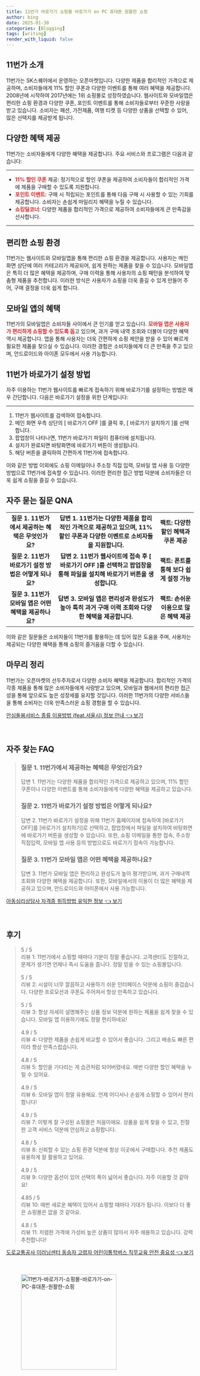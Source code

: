 ```yaml
---
title: 11번가 바로가기 쇼핑몰 바로가기 on PC 휴대폰 원활한 쇼핑
author: bing
date: 2025-01-30
categories: [Blogging]
tags: [writing]
render_with_liquid: false
---
```



<h2 id='11번가_소개'>11번가 소개</h2>

<p>11번가는 SK스퀘어에서 운영하는 오픈마켓입니다. 다양한 제품을 합리적인 가격으로 제공하며, 소비자들에게 11% 할인 쿠폰과 다양한 이벤트를 통해 여러 혜택을 제공합니다. 2008년에 시작하여 2017년에는 1위 쇼핑몰로 성장하였습니다. 웹사이트와 모바일앱은 편리한 쇼핑 환경과 다양한 쿠폰, 포인트 이벤트를 통해 소비자들로부터 꾸준한 사랑을 받고 있습니다. 소비자는 패션, 가전제품, 여행 티켓 등 다양한 상품을 선택할 수 있어, 많은 선택지를 제공받게 됩니다.</p>

<h2 id='다양한_혜택'>다양한 혜택 제공</h2>

<p>11번가는 소비자들에게 다양한 혜택을 제공합니다. 주요 서비스와 프로그램은 다음과 같습니다:</p>

<hr />

<ul>
    <li><b><span style="color: #ee2323;">11% 할인 쿠폰</span></b> 제공: 정기적으로 할인 쿠폰을 제공하여 소비자들이 합리적인 가격에 제품을 구매할 수 있도록 지원합니다.</li>
    <li><b><span style="color: #ee2323;">포인트 이벤트</span></b>: 구매 시 적립되는 포인트를 통해 다음 구매 시 사용할 수 있는 기회를 제공합니다. 소비자는 손쉽게 마일리지 혜택을 누릴 수 있습니다.</li>
    <li><b><span style="color: #ee2323;">쇼킹딜코너</span></b>: 다양한 제품을 합리적인 가격으로 제공하여 소비자들에게 큰 만족감을 선사합니다.</li>
</ul>

<hr />

<h2 id='편리한_쇼핑환경'>편리한 쇼핑 환경</h2>

<p>11번가는 웹사이트와 모바일앱을 통해 편리한 쇼핑 환경을 제공합니다. 사용자는 메인 화면 상단에 여러 카테고리가 제공되어, 쉽게 원하는 제품을 찾을 수 있습니다. 모바일앱은 특히 더 많은 혜택을 제공하며, 구매 이력을 통해 사용자의 쇼핑 패턴을 분석하여 맞춤형 제품을 추천합니다. 이러한 방식은 사용자가 쇼핑을 더욱 즐길 수 있게 만들어 주어, 구매 결정을 더욱 쉽게 합니다.</p>

<h2 id='모바일앱_혜택'>모바일 앱의 혜택</h2>

<p>11번가의 모바일앱은 소비자들 사이에서 큰 인기를 얻고 있습니다. <b><span style="color: #ee2323;">모바일 앱은 사용자가 편리하게 쇼핑할 수 있도록 돕</span></b>고 있으며, 과거 구매 내역 조회와 더불어 다양한 혜택 역시 제공합니다. 앱을 통해 사용자는 더욱 간편하게 쇼핑 제안을 받을 수 있어 빠르게 필요한 제품을 찾으실 수 있습니다. 이러한 경험은 소비자들에게 더 큰 만족을 주고 있으며, 안드로이드와 아이폰 모두에서 사용 가능합니다.</p>

<h2 id='바로가기_설정'>11번가 바로가기 설정 방법</h2>

<p>자주 이용하는 11번가 웹사이트를 빠르게 접속하기 위해 바로가기를 설정하는 방법은 매우 간단합니다. 다음은 바로가기 설정을 위한 단계입니다:</p>

<hr />

<ol>
    <li>11번가 웹사이트를 검색하여 접속합니다.</li>
    <li>메인 화면 우측 상단의 [ 바로가기 OFF ]를 클릭 후, [ 바로가기 설치하기 ]를 선택합니다.</li>
    <li>팝업창이 나타나면, 11번가 바로가기 파일이 컴퓨터에 설치됩니다.</li>
    <li>설치가 완료되면 바탕화면에 바로가기 버튼이 생성됩니다.</li>
    <li>해당 버튼을 클릭하여 간편하게 11번가에 접속합니다.</li>
</ol>

<p>이와 같은 방법 이외에도 쇼핑 이메일이나 주소창 직접 입력, 모바일 앱 사용 등 다양한 방법으로 11번가에 접속할 수 있습니다. 이러한 편리한 접근 방법 덕분에 소비자들은 더욱 쉽게 쇼핑을 즐길 수 있습니다.</p>

<h2 id='자주묻는_질문_QNA'>자주 묻는 질문 QNA</h2>

<table>
    <tr>
        <td style="text-align: center; height: 17px;"><b>질문 1. 11번가에서 제공하는 혜택은 무엇인가요?</b></td>
        <td style="text-align: center; height: 17px;"><b>답변 1. 11번가는 다양한 제품을 합리적인 가격으로 제공하고 있으며, 11% 할인 쿠폰과 다양한 이벤트로 소비자들을 지원합니다.</b></td>
        <td style="text-align: center; height: 17px;"><b>팩트: 다양한 할인 혜택과 쿠폰 제공</b></td>
    </tr>
    <tr>
        <td style="text-align: center; height: 17px;"><b>질문 2. 11번가 바로가기 설정 방법은 어떻게 되나요?</b></td>
        <td style="text-align: center; height: 17px;"><b>답변 2. 11번가 웹사이트에 접속 후 [ 바로가기 OFF ]를 선택하고 팝업창을 통해 파일을 설치해 바로가기 버튼을 생성합니다.</b></td>
        <td style="text-align: center; height: 17px;"><b>팩트: 폰트를 통해 보다 쉽게 설정 가능</b></td>
    </tr>
    <tr>
        <td style="text-align: center; height: 17px;"><b>질문 3. 11번가 모바일 앱은 어떤 혜택을 제공하나요?</b></td>
        <td style="text-align: center; height: 17px;"><b>답변 3. 모바일 앱은 편리성과 완성도가 높아 특히 과거 구매 이력 조회와 다양한 혜택을 제공합니다.</b></td>
        <td style="text-align: center; height: 17px;"><b>팩트: 손쉬운 이용으로 많은 혜택 제공</b></td>
    </tr>
</table>

<p>이와 같은 질문들은 소비자들이 11번가를 활용하는 데 있어 많은 도움을 주며, 사용자는 제공되는 다양한 혜택을 통해 쇼핑의 즐거움을 더할 수 있습니다.</p>

<h2 id='마무리_정리'>마무리 정리</h2>

<p>11번가는 오픈마켓의 선두주자로서 다양한 소비자 혜택을 제공합니다. 합리적인 가격의 각종 제품을 통해 많은 소비자들에게 사랑받고 있으며, 모바일과 웹에서의 편리한 접근성을 통해 앞으로도 높은 성장세를 유지할 것입니다. 이러한 11번가의 다양한 서비스들을 통해 소비자는 더욱 만족스러운 쇼핑 경험을 할 수 있습니다.</p>


<p><a class="click-button" title="안심돌봄서비스 종류 이용방법 (feat.서울시) 정보 안내" href="https://greenforu.github.io/posts/%EC%95%88%EC%8B%AC%EB%8F%8C%EB%B4%84%EC%84%9C%EB%B9%84%EC%8A%A4-%EC%A2%85%EB%A5%98-%EC%9D%B4%EC%9A%A9%EB%B0%A9%EB%B2%95-(feat.%EC%84%9C%EC%9A%B8%EC%8B%9C)-%EC%A0%95%EB%B3%B4-%EC%95%88%EB%82%B4/" rel="dofollow">안심돌봄서비스 종류 이용방법 (feat.서울시) 정보 안내 👈 보기</a></p><br>
<h2 id='자주_찾는_FAQ'>자주 찾는 FAQ</h2>
<div itemscope="" itemtype="https://schema.org/FAQPage"> 
<blockquote> 
<div itemscope="" itemprop="mainEntity" itemtype="https://schema.org/Question"> 
<h3 itemprop="name">질문 1. 11번가에서 제공하는 혜택은 무엇인가요?</h3> 
<div itemscope="" itemprop="acceptedAnswer" itemtype="https://schema.org/Answer"> 
<span itemprop="text"> 
<p>답변 1. 11번가는 다양한 제품을 합리적인 가격으로 제공하고 있으며, 11% 할인 쿠폰이나 다양한 이벤트를 통해 소비자들에게 다양한 혜택을 제공하고 있습니다.</p> 
</span> 
</div> 
</div> 

<div itemscope="" itemprop="mainEntity" itemtype="https://schema.org/Question"> 
<h3 itemprop="name">질문 2. 11번가 바로가기 설정 방법은 어떻게 되나요?</h3> 
<div itemscope="" itemprop="acceptedAnswer" itemtype="https://schema.org/Answer"> 
<span itemprop="text"> 
<p>답변 2. 11번가 바로가기 설정을 위해 11번가 홈페이지에 접속하여 [바로가기 OFF]를 [바로가기 설치하기]로 선택하고, 팝업창에서 파일을 설치하여 바탕화면에 바로가기 버튼을 생성할 수 있습니다. 또한, 쇼핑 이메일을 통한 접속, 주소창 직접입력, 모바일 앱 사용 등의 방법으로도 바로가기 접속이 가능합니다.</p> 
</span> 
</div> 
</div> 

<div itemscope="" itemprop="mainEntity" itemtype="https://schema.org/Question"> 
<h3 itemprop="name">질문 3. 11번가 모바일 앱은 어떤 혜택을 제공하나요?</h3> 
<div itemscope="" itemprop="acceptedAnswer" itemtype="https://schema.org/Answer"> 
<span itemprop="text"> 
<p>답변 3. 11번가 모바일 앱은 편리하고 완성도가 높아 평가받으며, 과거 구매내역 조회와 다양한 혜택을 제공합니다. 또한, 모바일에서의 이용이 더 많은 혜택을 제공하고 있으며, 안드로이드와 아이폰에서 사용 가능합니다.</p> 
</span> 
</div> 
</div> 

</blockquote> 
</div>
<p><a class="click-button" title="아동심리상담사 자격증 취득방법 유익한 정보" href="https://greenforu.github.io/posts/%EC%95%84%EB%8F%99%EC%8B%AC%EB%A6%AC%EC%83%81%EB%8B%B4%EC%82%AC-%EC%9E%90%EA%B2%A9%EC%A6%9D-%EC%B7%A8%EB%93%9D%EB%B0%A9%EB%B2%95-%EC%9C%A0%EC%9D%B5%ED%95%9C-%EC%A0%95%EB%B3%B4/" rel="dofollow">아동심리상담사 자격증 취득방법 유익한 정보 👈 보기</a></p><br>
<h2 id='후기'>후기</h2>
<div itemscope itemtype="https://schema.org/Product">
  <blockquote>
  <div itemprop="review" itemscope itemtype="https://schema.org/Review">
      <div itemprop="reviewRating" itemscope itemtype="https://schema.org/Rating"> <span itemprop="ratingValue">5</span> / <span itemprop="bestRating">5</span> </div>
      <span itemprop="reviewBody">리뷰 1: 11번가에서 쇼핑할 때마다 기분이 정말 좋습니다. 고객센터도 친절하고, 문제가 생기면 언제나 즉시 도움을 줍니다. 정말 믿을 수 있는 쇼핑몰입니다.</span>
  </div>
  <br>
  <div itemprop="review" itemscope itemtype="https://schema.org/Review">
      <div itemprop="reviewRating" itemscope itemtype="https://schema.org/Rating"> <span itemprop="ratingValue">5</span> / <span itemprop="bestRating">5</span> </div>
      <span itemprop="reviewBody">리뷰 2: 시설이 너무 깔끔하고 사용하기 쉬운 인터페이스 덕분에 쇼핑이 즐겁습니다. 다양한 프로모션과 쿠폰도 주어져서 항상 만족하고 있습니다.</span>
  </div>
  <br>
  <div itemprop="review" itemscope itemtype="https://schema.org/Review">
      <div itemprop="reviewRating" itemscope itemtype="https://schema.org/Rating"> <span itemprop="ratingValue">5</span> / <span itemprop="bestRating">5</span> </div>
      <span itemprop="reviewBody">리뷰 3: 항상 자세히 설명해주는 상품 정보 덕분에 원하는 제품을 쉽게 찾을 수 있습니다. 모바일 앱 이용하기에도 정말 편리하네요!</span>
  </div>
  <br>
  <div itemprop="review" itemscope itemtype="https://schema.org/Review">
      <div itemprop="reviewRating" itemscope itemtype="https://schema.org/Rating"> <span itemprop="ratingValue">4.9</span> / <span itemprop="bestRating">5</span> </div>
      <span itemprop="reviewBody">리뷰 4: 다양한 제품을 손쉽게 비교할 수 있어서 좋습니다. 그리고 배송도 빠른 편이라 항상 만족스럽습니다.</span>
  </div>
  <br>
  <div itemprop="review" itemscope itemtype="https://schema.org/Review">
      <div itemprop="reviewRating" itemscope itemtype="https://schema.org/Rating"> <span itemprop="ratingValue">4.8</span> / <span itemprop="bestRating">5</span> </div>
      <span itemprop="reviewBody">리뷰 5: 할인을 기다리는 게 습관처럼 되어버렸네요. 매번 다양한 할인 혜택을 누릴 수 있어요.</span>
  </div>
  <br>
  <div itemprop="review" itemscope itemtype="https://schema.org/Review">
      <div itemprop="reviewRating" itemscope itemtype="https://schema.org/Rating"> <span itemprop="ratingValue">4.9</span> / <span itemprop="bestRating">5</span> </div>
      <span itemprop="reviewBody">리뷰 6: 모바일 앱이 정말 유용해요. 언제 어디서나 손쉽게 쇼핑할 수 있어서 편리합니다!</span>
  </div>
  <br>
  <div itemprop="review" itemscope itemtype="https://schema.org/Review">
      <div itemprop="reviewRating" itemscope itemtype="https://schema.org/Rating"> <span itemprop="ratingValue">4.9</span> / <span itemprop="bestRating">5</span> </div>
      <span itemprop="reviewBody">리뷰 7: 이렇게 잘 구성된 쇼핑몰은 처음이에요. 상품을 쉽게 찾을 수 있고, 친절한 고객 서비스 덕분에 안심하고 쇼핑합니다.</span>
  </div>
  <br>
  <div itemprop="review" itemscope itemtype="https://schema.org/Review">
      <div itemprop="reviewRating" itemscope itemtype="https://schema.org/Rating"> <span itemprop="ratingValue">4.8</span> / <span itemprop="bestRating">5</span> </div>
      <span itemprop="reviewBody">리뷰 8: 신뢰할 수 있는 쇼핑 환경 덕분에 항상 이곳에서 구매합니다. 추천 제품도 유용하게 잘 활용하고 있어요.</span>
  </div>
  <br>
  <div itemprop="review" itemscope itemtype="https://schema.org/Review">
      <div itemprop="reviewRating" itemscope itemtype="https://schema.org/Rating"> <span itemprop="ratingValue">4.9</span> / <span itemprop="bestRating">5</span> </div>
      <span itemprop="reviewBody">리뷰 9: 다양한 옵션이 있어 선택의 폭이 넓어서 좋습니다. 자주 이용할 것 같아요!</span>
  </div>
  <br>
  <div itemprop="review" itemscope itemtype="https://schema.org/Review">
      <div itemprop="reviewRating" itemscope itemtype="https://schema.org/Rating"> <span itemprop="ratingValue">4.85</span> / <span itemprop="bestRating">5</span> </div>
      <span itemprop="reviewBody">리뷰 10: 매번 새로운 혜택이 있어서 쇼핑할 때마다 기대가 됩니다. 이보다 더 좋은 쇼핑몰은 없을 것 같아요.</span>
  </div>
  <br>
  <div itemprop="review" itemscope itemtype="https://schema.org/Review">
      <div itemprop="reviewRating" itemscope itemtype="https://schema.org/Rating"> <span itemprop="ratingValue">4.8</span> / <span itemprop="bestRating">5</span> </div>
      <span itemprop="reviewBody">리뷰 11: 저렴한 가격에 가성비 높은 상품이 많아서 자주 애용하고 있습니다. 강력 추천합니다!</span>
  </div>
  </blockquote>
</div>
<p><a class="click-button" title="도로교통공사 이러닝센터 동승자 고령자 어린이통학버스 직무교육 안전 중요성" href="https://greenforu.github.io/posts/%EB%8F%84%EB%A1%9C%EA%B5%90%ED%86%B5%EA%B3%B5%EC%82%AC-%EC%9D%B4%EB%9F%AC%EB%8B%9D%EC%84%BC%ED%84%B0-%EB%8F%99%EC%8A%B9%EC%9E%90-%EA%B3%A0%EB%A0%B9%EC%9E%90-%EC%96%B4%EB%A6%B0%EC%9D%B4%ED%86%B5%ED%95%99%EB%B2%84%EC%8A%A4-%EC%A7%81%EB%AC%B4%EA%B5%90%EC%9C%A1-%EC%95%88%EC%A0%84-%EC%A4%91%EC%9A%94%EC%84%B1/" rel="dofollow">도로교통공사 이러닝센터 동승자 고령자 어린이통학버스 직무교육 안전 중요성 👈 보기</a></p><br>
<figure class="image"><img src="https://greenforu.github.io/assets/img/thumbnail/11번가-바로가기-쇼핑몰-바로가기-on-PC-휴대폰-원활한-쇼핑.webp" alt="11번가-바로가기-쇼핑몰-바로가기-on-PC-휴대폰-원활한-쇼핑" width="256" height="256"></figure>